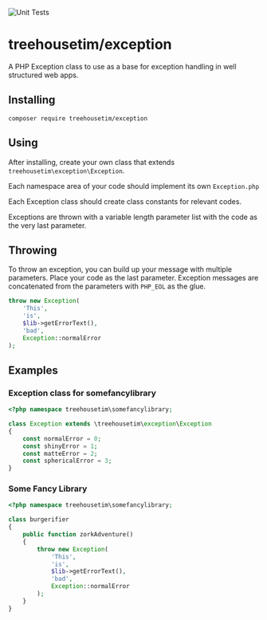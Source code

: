 ![Unit Tests](https://github.com/treehousetim/exception/workflows/Unit%20Tests/badge.svg)

# treehousetim/exception
A PHP Exception class to use as a base for exception handling in well structured web apps.

## Installing

`composer require treehousetim/exception`

## Using
After installing, create your own class that extends `treehousetim\exception\Exception`.

Each namespace area of your code should implement its own `Exception.php`

Each Exception class should create class constants for relevant codes.

Exceptions are thrown with a variable length parameter list with the code as the very last parameter.

## Throwing

To throw an exception, you can build up your message with multiple parameters.  Place your code as the last parameter.
Exception messages are concatenated from the parameters with `PHP_EOL` as the glue.

```php
throw new Exception(
	'This',
	'is',
	$lib->getErrorText(),
	'bad',
	Exception::normalError
);
```

## Examples

### Exception class for somefancylibrary

```php
<?php namespace treehousetim\somefancylibrary;

class Exception extends \treehousetim\exception\Exception
{
	const normalError = 0;
	const shinyError = 1;
	const matteError = 2;
	const sphericalError = 3;
}
```

### Some Fancy Library

```php
<?php namespace treehousetim\somefancylibrary;

class burgerifier
{
	public function zorkAdventure()
	{
		throw new Exception(
			'This',
			'is',
			$lib->getErrorText(),
			'bad',
			Exception::normalError
		);
	}
}
```